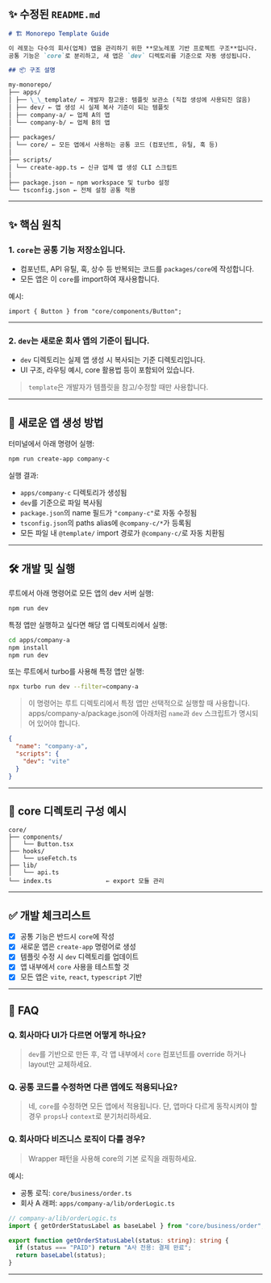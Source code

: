 ## ✨ 수정된 `README.md`

```md
# 🏗️ Monorepo Template Guide

이 레포는 다수의 회사(업체) 앱을 관리하기 위한 **모노레포 기반 프로젝트 구조**입니다.  
공통 기능은 `core`로 분리하고, 새 앱은 `dev` 디렉토리를 기준으로 자동 생성됩니다.

## 📦 구조 설명

my-monorepo/
├── apps/
│ ├── \_\_template/ ← 개발자 참고용: 템플릿 보관소 (직접 생성에 사용되진 않음)
│ ├── dev/ ← 앱 생성 시 실제 복사 기준이 되는 템플릿
│ ├── company-a/ ← 업체 A의 앱
│ └── company-b/ ← 업체 B의 앱
│
├── packages/
│ └── core/ ← 모든 앱에서 사용하는 공통 코드 (컴포넌트, 유틸, 훅 등)
│
├── scripts/
│ └── create-app.ts ← 신규 업체 앱 생성 CLI 스크립트
│
├── package.json ← npm workspace 및 turbo 설정
└── tsconfig.json ← 전체 설정 공통 적용
```

---

## ✨ 핵심 원칙

### 1. `core`는 공통 기능 저장소입니다.

- 컴포넌트, API 유틸, 훅, 상수 등 반복되는 코드를 `packages/core`에 작성합니다.
- 모든 앱은 이 `core`를 import하여 재사용합니다.

예시:

```tsx
import { Button } from "core/components/Button";
```

---

### 2. `dev`는 새로운 회사 앱의 기준이 됩니다.

- `dev` 디렉토리는 실제 앱 생성 시 복사되는 기준 디렉토리입니다.
- UI 구조, 라우팅 예시, core 활용법 등이 포함되어 있습니다.

> `template`은 개발자가 템플릿을 참고/수정할 때만 사용합니다.

---

## 🚀 새로운 앱 생성 방법

터미널에서 아래 명령어 실행:

```bash
npm run create-app company-c
```

실행 결과:

- `apps/company-c` 디렉토리가 생성됨
- `dev`를 기준으로 파일 복사됨
- `package.json`의 name 필드가 `"company-c"`로 자동 수정됨
- `tsconfig.json`의 paths alias에 `@company-c/*`가 등록됨
- 모든 파일 내 `@template/` import 경로가 `@company-c/`로 자동 치환됨

---

## 🛠 개발 및 실행

루트에서 아래 명령어로 모든 앱의 dev 서버 실행:

```bash
npm run dev
```

특정 앱만 실행하고 싶다면 해당 앱 디렉토리에서 실행:

```bash
cd apps/company-a
npm install
npm run dev
```

또는 루트에서 turbo를 사용해 특정 앱만 실행:

```bash
npx turbo run dev --filter=company-a
```

> 이 명령어는 루트 디렉토리에서 특정 앱만 선택적으로 실행할 때 사용합니다.
> apps/company-a/package.json에 아래처럼 `name`과 `dev` 스크립트가 명시되어 있어야 합니다.

```json
{
  "name": "company-a",
  "scripts": {
    "dev": "vite"
  }
}
```

---

## 📁 core 디렉토리 구성 예시

```
core/
├── components/
│   └── Button.tsx
├── hooks/
│   └── useFetch.ts
├── lib/
│   └── api.ts
└── index.ts               ← export 모듈 관리
```

---

## ✅ 개발 체크리스트

- [x] 공통 기능은 반드시 `core`에 작성
- [x] 새로운 앱은 `create-app` 명령어로 생성
- [x] 템플릿 수정 시 `dev` 디렉토리를 업데이트
- [x] 앱 내부에서 `core` 사용을 테스트할 것
- [x] 모든 앱은 `vite`, `react`, `typescript` 기반

---

## 🙋 FAQ

### Q. 회사마다 UI가 다르면 어떻게 하나요?

> `dev`를 기반으로 만든 후, 각 앱 내부에서 `core` 컴포넌트를 override 하거나 layout만 교체하세요.

### Q. 공통 코드를 수정하면 다른 앱에도 적용되나요?

> 네, `core`를 수정하면 모든 앱에서 적용됩니다.
> 단, 앱마다 다르게 동작시켜야 할 경우 `props`나 `context`로 분기처리하세요.

### Q. 회사마다 비즈니스 로직이 다를 경우?

> Wrapper 패턴을 사용해 core의 기본 로직을 래핑하세요.

예시:

- 공통 로직: `core/business/order.ts`
- 회사 A 래퍼: `apps/company-a/lib/orderLogic.ts`

```ts
// company-a/lib/orderLogic.ts
import { getOrderStatusLabel as baseLabel } from "core/business/order";

export function getOrderStatusLabel(status: string): string {
  if (status === "PAID") return "A사 전용: 결제 완료";
  return baseLabel(status);
}
```

---
